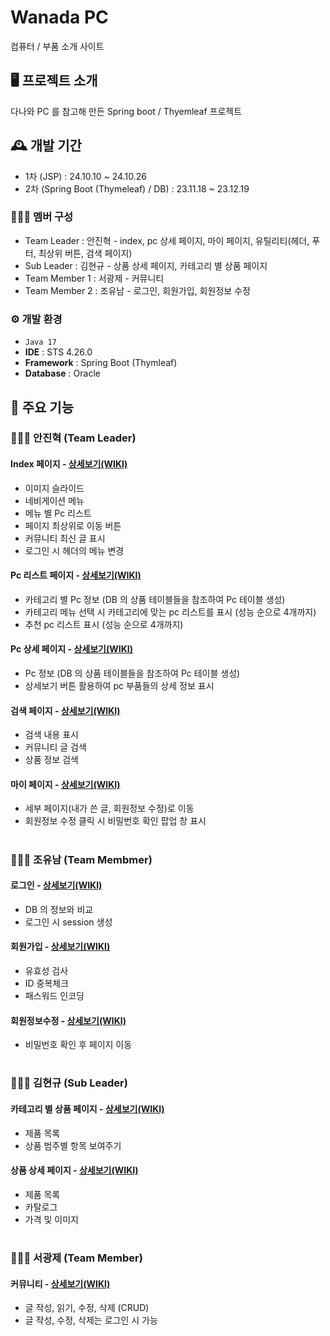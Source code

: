 # Wanada PC
컴퓨터 / 부품 소개 사이트


## 🖥️ 프로젝트 소개
다나와 PC 를 참고해 만든 Spring boot / Thyemleaf 프로젝트


## 🕰️ 개발 기간
* 1차 (JSP) : 24.10.10 ~ 24.10.26
* 2차 (Spring Boot (Thymeleaf) / DB) : 23.11.18 ~ 23.12.19


### 🧑‍🤝‍🧑 멤버 구성
 - Team Leader : 안진혁 - index, pc 상세 페이지, 마이 페이지, 유틸리티(헤더, 푸터, 최상위 버튼, 검색 페이지)
 - Sub Leader : 김현규 - 상품 상세 페이지, 카테고리 별 상품 페이지
 - Team Member 1 : 서광제 - 커뮤니티
 - Team Member 2 : 조유남 - 로그인, 회원가입, 회원정보 수정


### ⚙️ 개발 환경
 - `Java 17`
 - **IDE** : STS 4.26.0
 - **Framework** : Spring Boot (Thymleaf)
 - **Database** : Oracle


## 📌 주요 기능
### 🧑‍🤝‍🧑 안진혁 (Team Leader)
#### Index 페이지 - <a href="https://github.com/redswer/ProjectWanadaPc-SpringBootThymeleaf/wiki">상세보기(WIKI)</a>
 - 이미지 슬라이드
 - 네비게이션 메뉴
 - 메뉴 별 Pc 리스트
 - 페이지 최상위로 이동 버튼
 - 커뮤니티 최신 글 표시
 - 로그인 시 헤더의 메뉴 변경
#### Pc 리스트 페이지 - <a href="https://github.com/redswer/ProjectWanadaPc-SpringBootThymeleaf/wiki/%EC%B9%B4%ED%85%8C%EA%B3%A0%EB%A6%AC-%EB%B3%84-Pc-%EB%A6%AC%EC%8A%A4%ED%8A%B8">상세보기(WIKI)</a>
 - 카테고리 별 Pc 정보 (DB 의 상품 테이블들을 참조하여 Pc 테이블 생성)
 - 카테고리 메뉴 선택 시 카테고리에 맞는 pc 리스트를 표시 (성능 순으로 4개까지)
 - 추천 pc 리스트 표시 (성능 순으로 4개까지)
#### Pc 상세 페이지 - <a href="https://github.com/redswer/ProjectWanadaPc-SpringBootThymeleaf/wiki/pc-%EC%83%81%EC%84%B8-%ED%8E%98%EC%9D%B4%EC%A7%80">상세보기(WIKI)</a>
 - Pc 정보 (DB 의 상품 테이블들을 참조하여 Pc 테이블 생성)
 - 상세보기 버튼 활용하여 pc 부품들의 상세 정보 표시
#### 검색 페이지 - <a href="https://github.com/redswer/ProjectWanadaPc-SpringBootThymeleaf/wiki/%EA%B2%80%EC%83%89-%ED%8E%98%EC%9D%B4%EC%A7%80">상세보기(WIKI)</a>
 - 검색 내용 표시
 - 커뮤니티 글 검색
 - 상품 정보 검색
#### 마이 페이지 - <a href="https://github.com/redswer/ProjectWanadaPc-SpringBootThymeleaf/wiki/%EB%A7%88%EC%9D%B4-%ED%8E%98%EC%9D%B4%EC%A7%80">상세보기(WIKI)</a>
 - 세부 페이지(내가 쓴 글, 회원정보 수정)로 이동
 - 회원정보 수정 클릭 시 비밀번호 확인 팝업 창 표시

#
### 🧑‍🤝‍🧑 조유남 (Team Membmer)
#### 로그인 - <a href="">상세보기(WIKI)</a>
 - DB 의 정보와 비교
 - 로그인 시 session 생성
#### 회원가입 - <a href="https://github.com/redswer/ProjectWanadaPc-SpringBootThymeleaf/wiki/%ED%9A%8C%EC%9B%90%EA%B0%80%EC%9E%85">상세보기(WIKI)</a>
 - 유효성 검사
 - ID 중복체크
 - 패스워드 인코딩
#### 회원정보수정 - <a href="https://github.com/redswer/ProjectWanadaPc-SpringBootThymeleaf/wiki/%ED%9A%8C%EC%9B%90%EC%A0%95%EB%B3%B4-%EC%88%98%EC%A0%95">상세보기(WIKI)</a>
 - 비밀번호 확인 후 페이지 이동

#
### 🧑‍🤝‍🧑 김현규 (Sub Leader)
#### 카테고리 별 상품 페이지 - <a href="https://github.com/redswer/ProjectWanadaPc-SpringBootThymeleaf/wiki/%EC%B9%B4%ED%85%8C%EA%B3%A0%EB%A6%AC-%EB%B3%84-%EC%83%81%ED%92%88-%ED%8E%98%EC%9D%B4%EC%A7%80">상세보기(WIKI)</a>
 - 제품 목록
 - 상품 범주별 항목 보여주기
#### 상품 상세 페이지 - <a href="https://github.com/redswer/ProjectWanadaPc-SpringBootThymeleaf/wiki/%EC%83%81%ED%92%88-%EC%83%81%EC%84%B8-%ED%8E%98%EC%9D%B4%EC%A7%80">상세보기(WIKI)</a>
 - 제품 목록
 - 카탈로그
 - 가격 및 이미지

#
### 🧑‍🤝‍🧑 서광제 (Team Member)
#### 커뮤니티 - <a href="">상세보기(WIKI)</a>
 - 글 작성, 읽기, 수정, 삭제 (CRUD)
 - 글 작성, 수정, 삭제는 로그인 시 가능
